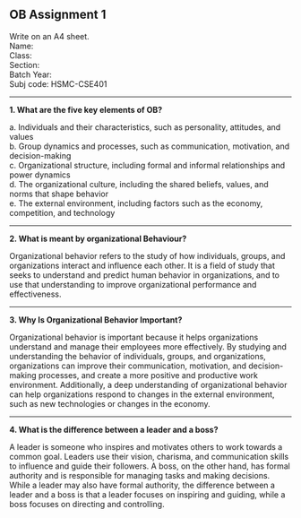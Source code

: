 ## OB Assignment 1

Write on an A4 sheet. <br>
Name: <br>
Class: <br>
Section: <br>
Batch Year: <br>
Subj code: HSMC-CSE401<br>

---

**1. What are the five key elements of OB?**

a. Individuals and their characteristics, such as personality, attitudes, and values<br>
b. Group dynamics and processes, such as communication, motivation, and decision-making<br>
c. Organizational structure, including formal and informal relationships and power dynamics<br>
d. The organizational culture, including the shared beliefs, values, and norms that shape behavior<br>
e. The external environment, including factors such as the economy, competition, and technology

---

**2. What is meant by organizational Behaviour?**

Organizational behavior refers to the study of how individuals, groups, and organizations interact and influence each other. It is a field of study that seeks to understand and predict human behavior in organizations, and to use that understanding to improve organizational performance and effectiveness.

---

**3. Why Is Organizational Behavior Important?**

Organizational behavior is important because it helps organizations understand and manage their employees more effectively. By studying and understanding the behavior of individuals, groups, and organizations, organizations can improve their communication, motivation, and decision-making processes, and create a more positive and productive work environment. Additionally, a deep understanding of organizational behavior can help organizations respond to changes in the external environment, such as new technologies or changes in the economy.

---

**4. What is the difference between a leader and a boss?**

A leader is someone who inspires and motivates others to work towards a common goal. Leaders use their vision, charisma, and communication skills to influence and guide their followers. A boss, on the other hand, has formal authority and is responsible for managing tasks and making decisions. While a leader may also have formal authority, the difference between a leader and a boss is that a leader focuses on inspiring and guiding, while a boss focuses on directing and controlling.
